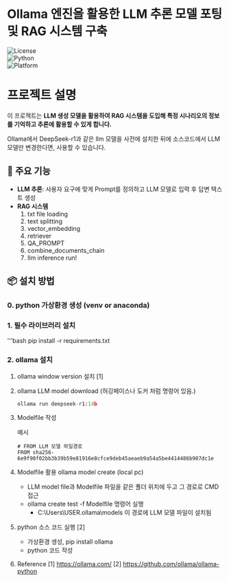 # Ollama 엔진을 활용한 LLM 추론 모델 포팅 및 RAG 시스템 구축

![License](https://img.shields.io/badge/license-MIT-blue.svg)  
![Python](https://img.shields.io/badge/python-3.11+-green.svg)  
![Platform](https://img.shields.io/badge/platform-Windows%20%7C%20Linux%20%7C%20MacOS-blue.svg)

# 프로젝트 설명  
이 프로젝트는 **LLM 생성 모델을 활용하여 RAG 시스템을 도입해 특정 시나리오의 정보를 기억하고 추론에 활용할 수 있게 합니다.**

Ollama에서 DeepSeek-r1과 같은 llm 모델을 사전에 설치한 뒤에 소스코드에서 LLM 모델만 변경한다면, 사용할 수 있습니다.

## 📌 주요 기능
- **LLM 추론**: 사용자 요구에 맞게 Prompt를 정의하고 LLM 모델로 입력 후 답변 텍스트 생성
- **RAG 시스템**
    1) txt file loading
    2) text splitting
    3) vector_embedding
    4) retriever
    5) QA_PROMPT
    6) combine_documents_chain
    7) llm inference run!

## 📦 설치 방법
### 0. python 가상환경 생성 (venv or anaconda)

### 1. 필수 라이브러리 설치

'''bash
pip install -r requirements.txt

### 2. ollama 설치

1. ollama window version 설치 [1]

2. ollama LLM model download (허깅페이스나 도커 처럼 명령어 있음.)
    
    ```python
    ollama run deepseek-r1:14b
    ```
    
3. Modelfile 작성

    예시
    ```
    # FROM LLM 모델 파일경로
    FROM sha256-6e9f90f02bb3b39b59e81916e8cfce9deb45aeaeb9a54a5be4414486b907dc1e
    ```
    
4. Modelfile 활용 ollama model create (local pc)
    - LLM model file과 Modelfile 파일을 같은 폴더 위치에 두고 그 경로로 CMD 접근
    - ollama create test -f Modelfile 명령어 실행
        - C:\Users\USER\.ollama\models 이 경로에 LLM 모델 파일이 설치됨

5. python 소스 코드 실행 [2]
    - 가상환경 생성, pip install ollama
    - python 코드 작성

6. Reference 
[1] https://ollama.com/
[2] https://github.com/ollama/ollama-python
